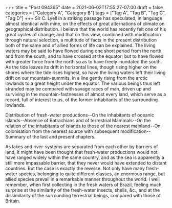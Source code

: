 +++
title = "Post 094365"
date = 2021-06-02T17:55:27-07:00
draft = false
categories = ["Category A", "Category B"]
tags = ["Tag A", "Tag B", "Tag C", "Tag D"]
+++
Sir C. Lyell in a striking passage has speculated, in language almost identical with mine, on the effects of great alternations of climate on geographical distribution. I believe that the world has recently felt one of his great cycles of change; and that on this view, combined with modification through natural selection, a multitude of facts in the present distribution both of the same and of allied forms of life can be explained. The living waters may be said to have flowed during one short period from the north and from the south, and to have crossed at the equator; but to have flowed with greater force from the north so as to have freely inundated the south. As the tide leaves its drift in horizontal lines, though rising higher on the shores where the tide rises highest, so have the living waters left their living drift on our mountain-summits, in a line gently rising from the arctic lowlands to a great height under the equator. The various beings thus left stranded may be compared with savage races of man, driven up and surviving in the mountain-fastnesses of almost every land, which serve as a record, full of interest to us, of the former inhabitants of the surrounding lowlands.

Distribution of fresh-water productions--On the inhabitants of oceanic islands--Absence of Batrachians and of terrestrial Mammals--On the relation of the inhabitants of islands to those of the nearest mainland--On colonisation from the nearest source with subsequent modification--Summary of the last and present chapters.

As lakes and river-systems are separated from each other by barriers of land, it might have been thought that fresh-water productions would not have ranged widely within the same country, and as the sea is apparently a still more impassable barrier, that they never would have extended to distant countries. But the case is exactly the reverse. Not only have many fresh-water species, belonging to quite different classes, an enormous range, but allied species prevail in a remarkable manner throughout the world. I well remember, when first collecting in the fresh waters of Brazil, feeling much surprise at the similarity of the fresh-water insects, shells, &c., and at the dissimilarity of the surrounding terrestrial beings, compared with those of Britain.
